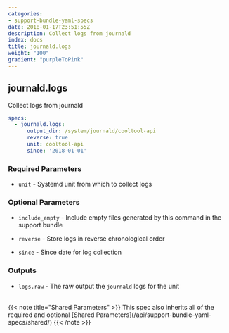 ```yaml
---
categories:
- support-bundle-yaml-specs
date: 2018-01-17T23:51:55Z
description: Collect logs from journald
index: docs
title: journald.logs
weight: "100"
gradient: "purpleToPink"
---
```


## journald.logs

Collect logs from journald


```yaml
specs:
  - journald.logs:
      output_dir: /system/journald/cooltool-api
      reverse: true
      unit: cooltool-api
      since: '2018-01-01'
```


### Required Parameters


- `unit` - Systemd unit from which to collect logs



### Optional Parameters


- `include_empty` - Include empty files generated by this command in the support bundle


- `reverse` - Store logs in reverse chronological order


- `since` - Since date for log collection



### Outputs

    
- `logs.raw` - The raw output the `journald` logs for the unit


<br>
{{< note title="Shared Parameters" >}}
This spec also inherits all of the required and optional [Shared Parameters](/api/support-bundle-yaml-specs/shared/)
{{< /note >}}

    